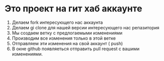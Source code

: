# Это проект на гит хаб аккаунте 

1. Делаем fork интересующего нас аккаунта 
2. Делаем gi clone для нашей версии интересующего нас репазитория
3. Мы создаем ветку с предлогаемыми изменениями 
4. Производим все изменения только в этой ветке
5. Отправляем эти изменения на свой аккаунт ( push)
6. В окне github появляеться отправить pull request с вашими изменениями. 